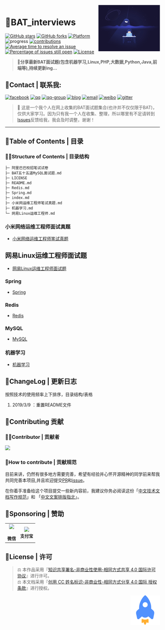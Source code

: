 <!-- markdown-toc start - Don't edit this section. Run M-x markdown-toc-generate-toc again -->
<img align="right" height="150" src="./image/码农.gif">

# :memo:BAT_interviews

[![GitHub stars](https://img.shields.io/github/stars/lengyue1024/BAT_interviews.svg)](https://github.com/lengyue1024/BAT_interviews/stargazers)
[![GitHub forks](https://img.shields.io/github/forks/lengyue1024/BAT_interviews.svg)](https://github.com/lengyue1024/BAT_interviews/network/members)
[![Platform](https://img.shields.io/badge/platform-markdown-red.svg)](https://guides.github.com/features/mastering-markdown/)
![progress](https://img.shields.io/badge/progress-developing-yellow.svg)
[![contributions](https://img.shields.io/badge/contributions-welcome-green.svg)](https://github.com/lengyue1024/BAT_interviews/pulls)
[![Average time to resolve an issue](http://isitmaintained.com/badge/resolution/lengyue1024/BAT_interviews.svg)](http://isitmaintained.com/project/lengyue1024/BAT_interviews "Average time to resolve an issue")
[![Percentage of issues still open](http://isitmaintained.com/badge/open/lengyue1024/BAT_interviews.svg)](http://isitmaintained.com/project/lengyue1024/BAT_interviews "Percentage of issues still open")
[![License](https://wangchujiang.com/sb/license/mit.svg)](https://github.com/lengyue1024/BAT_interviews/blob/master/LICENSE)

>**:rocket:分享最新BAT面试题(包含机器学习,Linux,PHP,大数据,Python,Java,前端等),持续更新ing...**

## :email:Contact | 联系我:  

[![facebook](https://wangchujiang.com/sb/ico/facebook.svg)](https://www.facebook.com/ibingyu)
[![qq](https://wangchujiang.com/sb/ico/qq.svg)](http://wpa.qq.com/msgrd?v=3&uin=3433951572&site=qq&menu=yes)
[![qq-group](https://wangchujiang.com/sb/ico/group.svg)](https://jq.qq.com/?_wv=1027&k=5MttUBq)
[![blog](https://wangchujiang.com/sb/ico/linux.svg)](https://www.bingyublog.com) [![email](https://wangchujiang.com/sb/ico/email.svg)](mailto:xzhxpx@qq.com)
[![weibo](https://wangchujiang.com/sb/ico/weibo.svg)](https://weibo.com/u/6083310945)
[![gitter](https://wangchujiang.com/sb/ico/gitter.svg)](https://gitter.im/bingyux/Lobby)

>:loudspeaker: 这是一个我个人在网上收集的BAT面试题集合(也许并不仅仅限于BAT)，仅供大家学习。因为只有我一个人在收集、整理，所以哪里有不足请转到[Issues](https://github.com/lengyue1024/BAT_interviews/issues)反馈给我，我会及时调整，谢谢！

---

## :file_folder:Table of Contents | 目录

### :file_folder::wind_chime:Structure of Contents | 目录结构
```
├─ 阿里巴巴校招笔试试卷
├─ BAT五十五道MySQL面试题.md
├─ LICENSE
├─ README.md
├─ Redis.md
├─ Spring.md
├─ index.md
├─ 小米网运维工程师笔试真题.md
├─ 机器学习.md
└─ 网易Linux运维工程师.md
```

### 小米网络运维工程师面试真题
- [小米网络运维工程师笔试真题](小米网络运维工程师笔试真题.md)

## 网易Linux运维工程师面试题
- [网易Linux运维工程师面试题](网易Linux运维工程师面试题.md)

### Spring
- [Spring](Spring.md)

### Redis
- [Redis](Redis.md)

### MySQL
- [MySQL](https://github.com/lengyue1024/BAT_interviews/blob/master/BAT%E4%BA%94%E5%8D%81%E4%BA%94%E9%81%93MySQL%E9%9D%A2%E8%AF%95%E9%A2%98.md)

### 机器学习
- [机器学习](https://github.com/lengyue1024/BAT_interviews/blob/master/%E6%9C%BA%E5%99%A8%E5%AD%A6%E4%B9%A0.md)

## :art:ChangeLog | 更新日志

按照技术的使用频率上下排序，目录结构/表格

1. 2019/3/9 ：重置README文件


## :pushpin:Contributing 贡献
### 🐱‍🏍Contributor | 贡献者

<a href="https://github.com/lengyue1024/BAT_interviews/graphs/contributors"><img src="https://avatars0.githubusercontent.com/u/36565884?s=400&v=4" width="80px"></a>
### :pencil:How to contribute | 贡献规范
目前来讲，仍然有很多地方需要完善，希望有经验并心怀开源精神的同学前来帮我共同完善本项目,并且欢迎提交[PR](https://github.com/lengyue1024/BAT_interviews/pulls)和[issue](https://github.com/lengyue1024/BAT_interviews/issues/new)。

在你着手准备给这个项目提交一些新内容前，我建议你务必阅读这份「[中文技术文档写作规范](https://github.com/ruanyf/document-style-guide)」和 「[中文文案排版指北](https://github.com/sparanoid/chinese-copywriting-guidelines)」。

## :lollipop:Sponsoring | 赞助

<table>
<tr>
<td>
<center><img src="https://ws1.sinaimg.cn/large/006DGX4tly1g04y26vkykj305k05kjt3.jpg"></center><br><strong>微信</strong></center>
</td>
<td>
<center>
<img src="https://ws1.sinaimg.cn/large/006DGX4tly1g0oqmwuikzj305k05kmyo.jpg">
<br><strong>支付宝</strong>
</center>
</td>
</tr>
</table>

## :bookmark:License | 许可
>⚖ 本作品采用『[知识共享署名-非商业性使用-相同方式共享 4.0 国际许可协议](http://creativecommons.org/licenses/by-nc-sa/4.0/)』进行许可。  
⚖ 本文档采用『[创用 CC 姓名标识-非商业性-相同方式分享 4.0 国际 授权条款](http://creativecommons.org/licenses/by-nc-sa/4.0/)』进行授权。

<a href="#"><img align="right" src="image/rocket.svg" title="回到顶部" border="0"></a>
